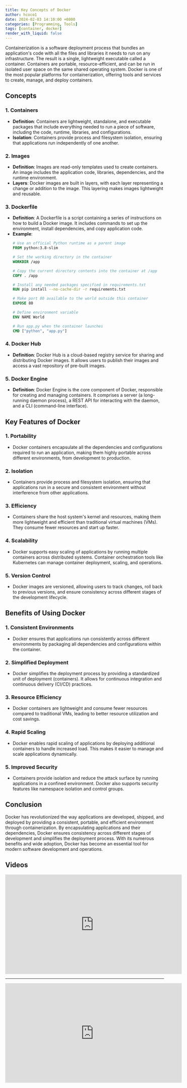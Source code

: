 ```yaml
---
title: Key Concepts of Docker
author: hcoco1
date: 2024-02-03 14:10:00 +0800
categories: [Programming, Tools]
tags: [container, docker]
render_with_liquid: false
---
```


Containerization is a software deployment process that bundles an application's code with all the files and libraries it needs to run on any infrastructure. The result is a single, lightweight executable called a container. Containers are portable, resource-efficient, and can be run in isolated user space on the same shared operating system. Docker is one of the most popular platforms for containerization, offering tools and services to create, manage, and deploy containers.


## Concepts

### 1. **Containers**
   - **Definition**: Containers are lightweight, standalone, and executable packages that include everything needed to run a piece of software, including the code, runtime, libraries, and configurations.
   - **Isolation**: Containers provide process and filesystem isolation, ensuring that applications run independently of one another.

### 2. **Images**
   - **Definition**: Images are read-only templates used to create containers. An image includes the application code, libraries, dependencies, and the runtime environment.
   - **Layers**: Docker images are built in layers, with each layer representing a change or addition to the image. This layering makes images lightweight and reusable.

### 3. **Dockerfile**
   - **Definition**: A Dockerfile is a script containing a series of instructions on how to build a Docker image. It includes commands to set up the environment, install dependencies, and copy application code.
   - **Example**:
     ```dockerfile
     # Use an official Python runtime as a parent image
     FROM python:3.8-slim

     # Set the working directory in the container
     WORKDIR /app

     # Copy the current directory contents into the container at /app
     COPY . /app

     # Install any needed packages specified in requirements.txt
     RUN pip install --no-cache-dir -r requirements.txt

     # Make port 80 available to the world outside this container
     EXPOSE 80

     # Define environment variable
     ENV NAME World

     # Run app.py when the container launches
     CMD ["python", "app.py"]
     ```

### 4. **Docker Hub**
   - **Definition**: Docker Hub is a cloud-based registry service for sharing and distributing Docker images. It allows users to publish their images and access a vast repository of pre-built images.

### 5. **Docker Engine**
   - **Definition**: Docker Engine is the core component of Docker, responsible for creating and managing containers. It comprises a server (a long-running daemon process), a REST API for interacting with the daemon, and a CLI (command-line interface).

## Key Features of Docker

### 1. **Portability**
   - Docker containers encapsulate all the dependencies and configurations required to run an application, making them highly portable across different environments, from development to production.

### 2. **Isolation**
   - Containers provide process and filesystem isolation, ensuring that applications run in a secure and consistent environment without interference from other applications.

### 3. **Efficiency**
   - Containers share the host system's kernel and resources, making them more lightweight and efficient than traditional virtual machines (VMs). They consume fewer resources and start up faster.

### 4. **Scalability**
   - Docker supports easy scaling of applications by running multiple containers across distributed systems. Container orchestration tools like Kubernetes can manage container deployment, scaling, and operations.

### 5. **Version Control**
   - Docker images are versioned, allowing users to track changes, roll back to previous versions, and ensure consistency across different stages of the development lifecycle.

## Benefits of Using Docker

### 1. **Consistent Environments**
   - Docker ensures that applications run consistently across different environments by packaging all dependencies and configurations within the container.

### 2. **Simplified Deployment**
   - Docker simplifies the deployment process by providing a standardized unit of deployment (containers). It allows for continuous integration and continuous delivery (CI/CD) practices.

### 3. **Resource Efficiency**
   - Docker containers are lightweight and consume fewer resources compared to traditional VMs, leading to better resource utilization and cost savings.

### 4. **Rapid Scaling**
   - Docker enables rapid scaling of applications by deploying additional containers to handle increased load. This makes it easier to manage and scale applications dynamically.

### 5. **Improved Security**
   - Containers provide isolation and reduce the attack surface by running applications in a confined environment. Docker also supports security features like namespace isolation and control groups.

## Conclusion

Docker has revolutionized the way applications are developed, shipped, and deployed by providing a consistent, portable, and efficient environment through containerization. By encapsulating applications and their dependencies, Docker ensures consistency across different stages of development and simplifies the deployment process. With its numerous benefits and wide adoption, Docker has become an essential tool for modern software development and operations.





## Videos

<iframe width="560" height="315" src="https://www.youtube.com/embed/Gjnup-PuquQ?si=1VONDO-W4jFg0e3a" title="YouTube video player" frameborder="0" allow="accelerometer; autoplay; clipboard-write; encrypted-media; gyroscope; picture-in-picture; web-share" referrerpolicy="strict-origin-when-cross-origin" allowfullscreen></iframe>

---

<iframe width="560" height="315" src="https://www.youtube.com/embed/pg19Z8LL06w?si=rRM5__y5EOLudcT_" title="YouTube video player" frameborder="0" allow="accelerometer; autoplay; clipboard-write; encrypted-media; gyroscope; picture-in-picture; web-share" referrerpolicy="strict-origin-when-cross-origin" allowfullscreen></iframe>



